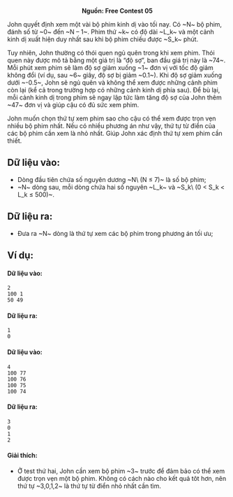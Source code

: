 **<center>Nguồn:  Free Contest 05</center>**

John quyết định xem một vài bộ phim kinh dị vào tối nay. Có ~N~ bộ phim, đánh số từ ~0~ đến ~N – 1~. Phim thứ ~k~ có độ dài ~L_k~ và một cảnh kinh dị xuất hiện duy nhất sau khi bộ phim chiếu được ~S_k~ phút.

Tuy nhiên, John thường có thói quen ngủ quên trong khi xem phim. Thói quen này được mô tả bằng một giá trị là “độ sợ”, ban đầu giá trị này là ~74~. Mỗi phút xem phim sẽ làm độ sợ giảm xuống ~1~ đơn vị với tốc độ giảm không đổi (ví dụ, sau ~6~ giây, độ sợ bị giảm ~0.1~). Khi độ sợ giảm xuống dưới ~-0.5~, John sẽ ngủ quên và không thể xem được những cảnh phim còn lại (kể cả trong trường hợp có những cảnh kinh dị phía sau). Để bù lại, mỗi cảnh kinh dị trong phim sẽ ngay lập tức làm tăng độ sợ của John thêm ~47~ đơn vị và giúp cậu có đủ sức xem phim.

John muốn chọn thứ tự xem phim sao cho cậu có thể xem được trọn vẹn nhiều bộ phim nhất. Nếu có nhiều phương án như vậy, thứ tự từ điển của các bộ phim cần xem là nhỏ nhất. Giúp John xác định thứ tự xem phim cần thiết.

## Dữ liệu vào:
- Dòng đầu tiên chứa số nguyên dương ~N\ (N ≤ 7)~ là số bộ phim;
- ~N~ dòng sau, mỗi dòng chứa hai số nguyên ~L_k~ và ~S_k\ (0 < S_k < L_k ≤ 500)~.

## Dữ liệu ra:
- Đưa ra ~N~ dòng là thứ tự xem các bộ phim trong phương án tối ưu;

## Ví dụ:
#### Dữ liệu vào:
```
2
100 1
50 49
```

#### Dữ liệu ra:
```
1
0
```

#### Dữ liệu vào:
```
4
100 77
100 76
100 75
100 74
```

#### Dữ liệu ra:
```
3
0
1
2
```

#### Giải thích:
- Ở test thứ hai, John cần xem bộ phim ~3~ trước để đảm bảo có thể xem được trọn vẹn một bộ phim. Không có cách nào cho kết quả tôt hơn, nên thứ tự ~3,0,1,2~ là thứ tự từ điển nhỏ nhất cần tìm.